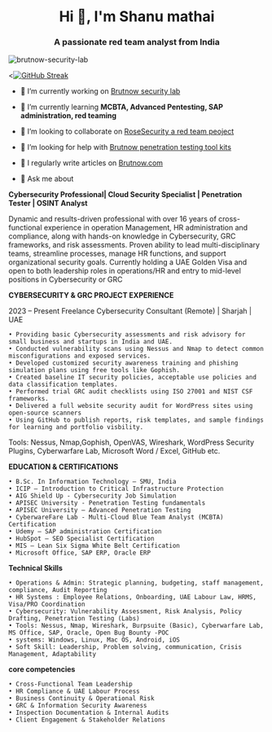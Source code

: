 <h1 align="center">Hi 👋, I'm Shanu mathai</h1>
<h3 align="center">A passionate red team analyst from India</h3>

<p align="left"> <img src="https://komarev.com/ghpvc/?username=brutnow-security-lab&label=Profile%20views&color=0e75b6&style=flat" alt="brutnow-security-lab" /> </p>

<<a href="https://git.io/streak-stats"><img src="https://streak-stats.demolab.com?user=&theme=gruvbox-duo&hide_border=true&type=png&hide_total_contributions=true" alt="GitHub Streak" /></a>

- 🔭 I’m currently working on [Brutnow security lab](https://github.com/Brutnow-Security-Lab)

- 🌱 I’m currently learning **MCBTA, Advanced Pentesting, SAP administration, red teaming**

- 👯 I’m looking to collaborate on [RoseSecurity a red team peoject](https://github.com/RoseSecurity)

- 🤝 I’m looking for help with [Brutnow penetration testing tool kits](https://github.com/Brutnow-Security-Lab)

- 📝 I regularly write articles on [Brutnow.com](Brutnow.com)

- 💬 Ask me about 

**Cybersecurity Professional| Cloud Security Specialist | Penetration Tester | OSINT Analyst**

Dynamic and results-driven professional with over 16 years of cross-functional experience in operation Management, HR administration and compliance, along with hands-on knowledge in Cybersecurity, GRC frameworks, and risk assessments. Proven ability to lead multi-disciplinary teams, streamline processes, manage HR functions, and support organizational security goals. Currently holding a UAE Golden Visa and open to both leadership roles in operations/HR and entry to mid-level positions in Cybersecurity or GRC

**CYBERSECURITY & GRC PROJECT EXPERIENCE**

2023 – Present 
Freelance Cybersecurity Consultant (Remote) | Sharjah | UAE

    • Providing basic Cybersecurity assessments and risk advisory for small business and startups in India and UAE.
    • Conducted vulnerability scans using Nessus and Nmap to detect common misconfigurations and exposed services.
    • Developed customized security awareness training and phishing simulation plans using free tools like Gophish.
    • Created baseline IT security policies, acceptable use policies and data classification templates.
    • Performed trial GRC audit checklists using ISO 27001 and NIST CSF frameworks.
    • Delivered a full website security audit for WordPress sites using open-source scanners
    • Using GitHub to publish reports, risk templates, and sample findings for learning and portfolio visbility.

Tools: Nessus, Nmap,Gophish, OpenVAS, Wireshark, WordPress Security Plugins, Cyberwarfare Lab, Microsoft Word / Excel, GitHub etc.

**EDUCATION & CERTIFICATIONS**

    • B.Sc. In Information Technology – SMU, India
    • ICIP – Introduction to Critical Infrastructure Protection
    • AIG Shield Up - Cybersecurity Job Simulation
    • APISEC University - Penetration Testing fundamentals
    • APISEC University – Advanced Penetration Testing
    • CyberwareFare Lab - Multi-Cloud Blue Team Analyst (MCBTA) Certification
    • Udemy – SAP administration Certification
    • HubSpot – SEO Specialist Certification
    • MIS – Lean Six Sigma White Belt Certification
    • Microsoft Office, SAP ERP, Oracle ERP

**Technical Skills**

    • Operations & Admin: Strategic planning, budgeting, staff management, compliance, Audit Reporting
    • HR Systems : Employee Relations, Onboarding, UAE Labour Law, HRMS, Visa/PRO Coordination
    • Cybersecurity: Vulnerability Assessment, Risk Analysis, Policy Drafting, Penetration Testing (Labs)
    • Tools: Nessus, Nmap, Wireshark, Burpsuite (Basic), Cyberwarfare Lab, MS Office, SAP, Oracle, Open Bug Bounty -POC
    • systems: Windows, Linux, Mac OS, Android, iOS
    • Soft Skill: Leadership, Problem solving, communication, Crisis Management, Adaptability

**core competencies**

    • Cross-Functional Team Leadership
    • HR Compliance & UAE Labour Process
    • Business Continuity & Operational Risk
    • GRC & Information Security Awareness
    • Inspection Documentation & Internal Audits
    • Client Engagement & Stakeholder Relations


